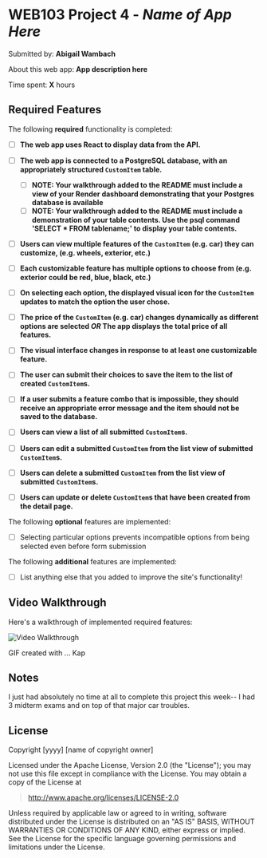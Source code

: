# WEB103 Project 4 - *Name of App Here*

Submitted by: **Abigail Wambach**

About this web app: **App description here**

Time spent: **X** hours

## Required Features

The following **required** functionality is completed:

<!-- Make sure to check off completed functionality below -->
- [ ] **The web app uses React to display data from the API.**
- [ ] **The web app is connected to a PostgreSQL database, with an appropriately structured `CustomItem` table.**
  - [ ]  **NOTE: Your walkthrough added to the README must include a view of your Render dashboard demonstrating that your Postgres database is available**
  - [ ]  **NOTE: Your walkthrough added to the README must include a demonstration of your table contents. Use the psql command 'SELECT * FROM tablename;' to display your table contents.**
- [ ] **Users can view **multiple** features of the `CustomItem` (e.g. car) they can customize, (e.g. wheels, exterior, etc.)**
- [ ] **Each customizable feature has multiple options to choose from (e.g. exterior could be red, blue, black, etc.)**
- [ ] **On selecting each option, the displayed visual icon for the `CustomItem` updates to match the option the user chose.**
- [ ] **The price of the `CustomItem` (e.g. car) changes dynamically as different options are selected *OR* The app displays the total price of all features.**
- [ ] **The visual interface changes in response to at least one customizable feature.**
- [ ] **The user can submit their choices to save the item to the list of created `CustomItem`s.**
- [ ] **If a user submits a feature combo that is impossible, they should receive an appropriate error message and the item should not be saved to the database.**
- [ ] **Users can view a list of all submitted `CustomItem`s.**
- [ ] **Users can edit a submitted `CustomItem` from the list view of submitted `CustomItem`s.**
- [ ] **Users can delete a submitted `CustomItem` from the list view of submitted `CustomItem`s.**
- [ ] **Users can update or delete `CustomItem`s that have been created from the detail page.**


The following **optional** features are implemented:

- [ ] Selecting particular options prevents incompatible options from being selected even before form submission

The following **additional** features are implemented:

- [ ] List anything else that you added to improve the site's functionality!

## Video Walkthrough

Here's a walkthrough of implemented required features:

<img src='http://i.imgur.com/link/to/your/gif/file.gif' title='Video Walkthrough' width='' alt='Video Walkthrough' />

<!-- Replace this with whatever GIF tool you used! -->
GIF created with ...  Kap
<!-- Recommended tools:
[Kap](https://getkap.co/) for macOS
[ScreenToGif](https://www.screentogif.com/) for Windows
[peek](https://github.com/phw/peek) for Linux. -->

## Notes

I just had absolutely no time at all to complete this project this week-- I had 3 midterm exams and on top of that major car troubles.

## License

Copyright [yyyy] [name of copyright owner]

Licensed under the Apache License, Version 2.0 (the "License"); you may not use this file except in compliance with the License. You may obtain a copy of the License at

> http://www.apache.org/licenses/LICENSE-2.0

Unless required by applicable law or agreed to in writing, software distributed under the License is distributed on an "AS IS" BASIS, WITHOUT WARRANTIES OR CONDITIONS OF ANY KIND, either express or implied. See the License for the specific language governing permissions and limitations under the License.
